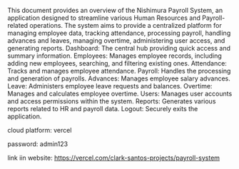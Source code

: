 This document provides an overview of the Nishimura Payroll System, an application designed to streamline various Human Resources and Payroll-related operations. The system aims to provide a centralized platform for managing employee data, tracking attendance, processing payroll, handling advances and leaves, managing overtime, administering user access, and generating reports.
Dashboard: The central hub providing quick access and summary information.
Employees: Manages employee records, including adding new employees, searching, and filtering existing ones.
Attendance: Tracks and manages employee attendance.
Payroll: Handles the processing and generation of payrolls.
Advances: Manages employee salary advances.
Leave: Administers employee leave requests and balances.
Overtime: Manages and calculates employee overtime.
Users: Manages user accounts and access permissions within the system.
Reports: Generates various reports related to HR and payroll data.
Logout: Securely exits the application.

cloud platform: vercel

password: admin123

link iin website: https://vercel.com/clark-santos-projects/payroll-system
